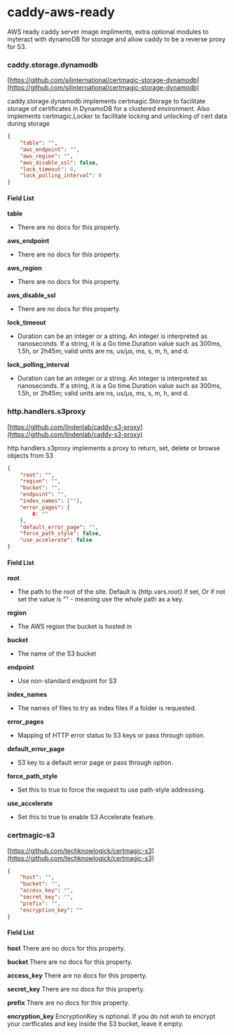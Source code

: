# caddy-aws-ready

AWS ready caddy server image impliments, extra optional modules to inyteract with dynamoDB for storage and allow caddy to be a reverse proxy for S3.

### caddy.storage.dynamodb
[https://github.com/silinternational/certmagic-storage-dynamodb](https://github.com/silinternational/certmagic-storage-dynamodb)

caddy.storage.dynamodb implements certmagic.Storage to facilitate storage of certificates in DynamoDB for a clustered environment. Also implements certmagic.Locker to facilitate locking and unlocking of cert data during storage

```json
{
	"table": "",
	"aws_endpoint": "",
	"aws_region": "",
	"aws_disable_ssl": false,
	"lock_timeout": 0,
	"lock_polling_interval": 0
}
```
#### Field List

__table__
- There are no docs for this property.

__aws_endpoint__
- There are no docs for this property.

__aws_region__
- There are no docs for this property.

__aws_disable_ssl__
- There are no docs for this property.

__lock_timeout__
- Duration can be an integer or a string. An integer is interpreted as nanoseconds. If a string, it is a Go time.Duration value such as 300ms, 1.5h, or 2h45m; valid units are ns, us/µs, ms, s, m, h, and d.

__lock_polling_interval__
- Duration can be an integer or a string. An integer is interpreted as nanoseconds. If a string, it is a Go time.Duration value such as 300ms, 1.5h, or 2h45m; valid units are ns, us/µs, ms, s, m, h, and d.


### http.handlers.s3proxy 
[https://github.com/lindenlab/caddy-s3-proxy](https://github.com/lindenlab/caddy-s3-proxy)

http.handlers.s3proxy implements a proxy to return, set, delete or browse objects from S3

```json
{
	"root": "",
	"region": "",
	"bucket": "",
	"endpoint": "",
	"index_names": [""],
	"error_pages": {
		0: ""
	},
	"default_error_page": "",
	"force_path_style": false,
	"use_accelerate": false
}
```

#### Field List

__root__
- The path to the root of the site. Default is {http.vars.root} if set, Or if not set the value is "" - meaning use the whole path as a key.

__region__
- The AWS region the bucket is hosted in

__bucket__
- The name of the S3 bucket

__endpoint__
- Use non-standard endpoint for S3

__index_names__
- The names of files to try as index files if a folder is requested.

__error_pages__
- Mapping of HTTP error status to S3 keys or pass through option.

__default_error_page__
- S3 key to a default error page or pass through option.

__force_path_style__
- Set this to true to force the request to use path-style addressing.

__use_accelerate__
- Set this to true to enable S3 Accelerate feature.

### certmagic-s3
[https://github.com/techknowlogick/certmagic-s3](https://github.com/techknowlogick/certmagic-s3)

```json
{
	"host": "",
	"bucket": "",
	"access_key": "",
	"secret_key": "",
	"prefix": "",
	"encryption_key": ""
}
```

#### Field List

__host__
There are no docs for this property.

__bucket__
There are no docs for this property.

__access_key__
There are no docs for this property.

__secret_key__
There are no docs for this property.

__prefix__
There are no docs for this property.

__encryption_key__
EncryptionKey is optional. If you do not wish to encrypt your certficates and key inside the S3 bucket, leave it empty.
